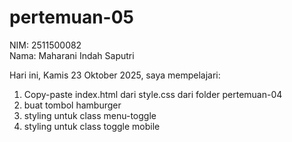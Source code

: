 # pertemuan-05

NIM: 2511500082<br>
Nama: Maharani Indah Saputri<br>

Hari ini, Kamis 23 Oktober 2025, saya mempelajari:
<ol>
 <li>Copy-paste index.html dari style.css dari folder pertemuan-04</li>
 <li>buat tombol hamburger</li>
 <li>styling untuk class menu-toggle</li>
 <li>styling untuk class toggle mobile</li>
</ol>
